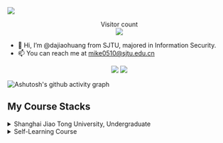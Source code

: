 <a target="_blank" href="https://space.bilibili.com/481998906?spm_id_from=333.1387.0.0)" title="Woof"><img src="https://img.shields.io/badge/Bilibili-大叫皇-blue?logo=bilibili"></a>

<p align="center"> 
  Visitor count<br>
  <img src="https://profile-counter.glitch.me/dajiaohuang/count.svg" />
</p>



- 👋 Hi, I’m @dajiaohuang from SJTU, majored in Information Security.
- 📫 You can reach me at mike0510@sjtu.edu.cn

<p align="center"> 

  <img src="https://github-readme-stats.vercel.app/api?username=dajiaohuang&show_icons=true&icon_color=CE1D2D&text_color=718096&bg_color=ffffff&hide_title=true" />

  <img src="https://github-readme-stats.vercel.app/api/top-langs/?username=dajiaohuang&style=compact" />

</p>





![Ashutosh's github activity graph](https://github-readme-activity-graph.vercel.app/graph?username=dajiaohuang&theme=github-compact)

## My Course Stacks

<details>
<summary>  Shanghai Jiao Tong University, Undergraduate</summary>
</br>

* 

</details>


<details>
<summary>Self-Learning Course</summary>
</br>

* 

</details>

